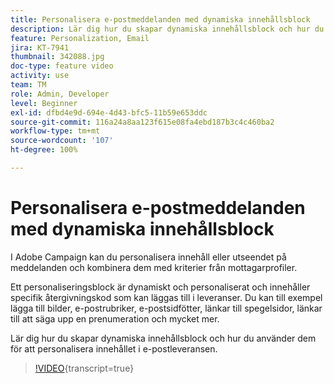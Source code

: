 ```yaml
---
title: Personalisera e-postmeddelanden med dynamiska innehållsblock
description: Lär dig hur du skapar dynamiska innehållsblock och hur du använder dem för att personalisera innehållet i e-postleveransen.
feature: Personalization, Email
jira: KT-7941
thumbnail: 342088.jpg
doc-type: feature video
activity: use
team: TM
role: Admin, Developer
level: Beginner
exl-id: dfbd4e9d-694e-4d43-bfc5-11b59e653ddc
source-git-commit: 116a24a8aa123f615e08fa4ebd187b3c4c460ba2
workflow-type: tm+mt
source-wordcount: '107'
ht-degree: 100%

---
```


# Personalisera e-postmeddelanden med dynamiska innehållsblock

I Adobe Campaign kan du personalisera innehåll eller utseendet på meddelanden och kombinera dem med kriterier från mottagarprofiler.

Ett personaliseringsblock är dynamiskt och personaliserat och innehåller specifik återgivningskod som kan läggas till i leveranser. Du kan till exempel lägga till bilder, e-postrubriker, e-postsidfötter, länkar till spegelsidor, länkar till att säga upp en prenumeration och mycket mer.

Lär dig hur du skapar dynamiska innehållsblock och hur du använder dem för att personalisera innehållet i e-postleveransen.

>[!VIDEO](https://video.tv.adobe.com/v/342088?quality=12&learn=on){transcript=true}
